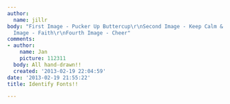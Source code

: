 ```yaml
---
author:
  name: jillr
body: "First Image - Pucker Up Buttercup\r\nSecond Image - Keep Calm & Love\r\nThird
  Image - Faith\r\nFourth Image - Cheer"
comments:
- author:
    name: Jan
    picture: 112311
  body: All hand-drawn!!
  created: '2013-02-19 22:04:59'
date: '2013-02-19 21:55:22'
title: Identify Fonts!!

---
```

